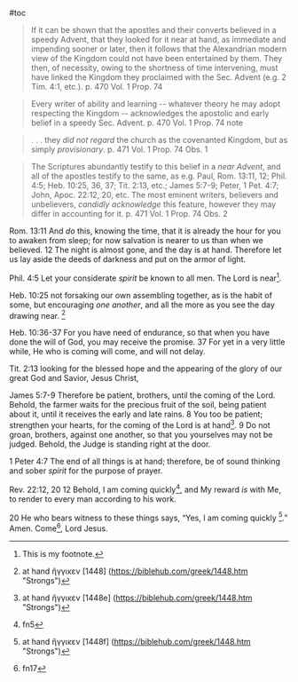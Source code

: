 #toc

>If it can be shown that the apostles and their converts believed in a speedy Advent, that they looked for it near at hand, as immediate and impending sooner or later, then it follows that the Alexandrian modern view of the Kingdom could not have been entertained by them. They then, of necessity, owing to the shortness of time intervening, must have linked the Kingdom they proclaimed with the Sec. Advent (e.g. 2 Tim. 4:1, etc.).
> p. 470 Vol. 1 Prop. 74

>Every writer of ability and learning -- whatever theory he may adopt respecting the Kingdom -- acknowledges the apostolic and early belief in a speedy Sec. Advent.
>p. 470 Vol. 1 Prop. 74 note

>. . . they *did not regard* the church as the covenanted Kingdom, but as simply *provisionary*.
>p. 471 Vol. 1 Prop. 74 Obs. 1

>The Scriptures abundantly testify to this belief in a *near Advent*, and all of the apostles testify to the same, as e.g. Paul, Rom. 13:11, 12; Phil. 4:5; Heb. 10:25, 36, 37; Tit. 2:13, etc.; James 5:7-9; Peter, 1 Pet. 4:7; John, Apoc. 22:12, 20, etc. The most eminent writers, believers and unbelievers, *candidly acknowledge* this feature, however they may differ in accounting for it.
>p. 471 Vol. 1 Prop. 74 Obs. 2



Rom. 13:11
And _do_ this, knowing the time, that it is already the hour for you to awaken from sleep; for now salvation is nearer to us than when we believed. 12 The night is almost gone, and the day is at hand. Therefore let us lay aside the deeds of darkness and put on the armor of light.

Phil. 4:5
Let your considerate _spirit_ be known to all men. The Lord is near[^1].

Heb. 10:25
not forsaking our own assembling together, as is the habit of some, but encouraging _one another_, and all the more as you see the day drawing near. [^2]

Heb. 10:36-37
For you have need of endurance, so that when you have done the will of God, you may receive the promise. 37 For yet in a very little while, He who is coming will come, and will not delay.

Tit. 2:13
looking for the blessed hope and the appearing of the glory of our great God and Savior, Jesus Christ,

James 5:7-9
Therefore be patient, brothers, until the coming of the Lord. Behold, the farmer waits for the precious fruit of the soil, being patient about it, until it receives the early and late rains. 8 You too be patient; strengthen your hearts, for the coming of the Lord is at hand[^3]. 9 Do not groan, brothers, against one another, so that you yourselves may not be judged. Behold, the Judge is standing right at the door.

1 Peter 4:7
The end of all things is at hand; therefore, be of sound thinking and sober _spirit_ for the purpose of prayer.

Rev. 22:12, 20
12 Behold, I am coming quickly[^rev2212], and My reward _is_ with Me, to render to every man according to his work. 

20 He who bears witness to these things says, “Yes, I am coming quickly [^4].” Amen. Come[^17], Lord Jesus.

[^1]: This is my footnote.
[^17]: fn17
[^2]: at hand ἤγγικεν [1448] (https://biblehub.com/greek/1448.htm "Strongs")

[^3]: at hand ἤγγικεν [1448e] (https://biblehub.com/greek/1448.htm "Strongs")

[^4]: at hand ἤγγικεν [1448f] (https://biblehub.com/greek/1448.htm "Strongs")
[^rev2212]: fn5









